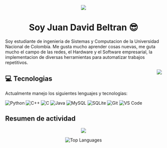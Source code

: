 <p align="center">
  <img src="https://capsule-render.vercel.app/api?type=waving&color=gradient&text=Hola!&height=100&section=header"/>
</p>

<h1 align="center">Soy Juan David Beltran 😎</h1>
<p> Soy estudiante de ingenieria de Sistemas y Computacion de la Universidad Nacional de Colombia. Me gusta mucho aprender cosas nuevas, me guta mucho el campo de las redes, el Hardware y el Software empresarial, la implementacion de diversas herramientas para automatizar trabajos repetitivos.
</p>
<img align="right" src="https://visitor-badge.laobi.icu/badge?page_id=jbeltrano.visitor-badge"  />


<h2>💻 Tecnologias</h2>

<p>Actualmente manejo los siguientes lenguajes y tecnologias:</p>

![Python](https://img.shields.io/badge/Python-3776AB?style=for-the-badge&logo=python&logoColor=white)
![C++](https://img.shields.io/badge/C++-00599C?style=for-the-badge&logo=cplusplus&logoColor=white)
![C](https://img.shields.io/badge/C-00599C?style=for-the-badge&logo=c&logoColor=white)
![Java](https://img.shields.io/badge/Java-ED8B00?style=for-the-badge&logo=openjdk&logoColor=white)
![MySQL](https://img.shields.io/badge/MySQL-4479A1?style=for-the-badge&logo=mysql&logoColor=white)
![SQLite](https://img.shields.io/badge/SQLite-003B57?style=for-the-badge&logo=sqlite&logoColor=white)
![Git](https://img.shields.io/badge/Git-F05032?style=for-the-badge&logo=git&logoColor=white)
![VS Code](https://img.shields.io/badge/VS_Code-0078D4?style=for-the-badge&logo=vscode&logoColor=white)

<h2> Resumen de actividad </h2>

<p align="center">
  <img src="https://github-readme-stats.vercel.app/api?username=jbeltrano&theme=rose_pine&show_icons=true&hide_border=true&count_private=true"/>
</p>



<p align="center">
  <img src="https://github-readme-stats.vercel.app/api/top-langs/?username=jbeltrano&layout=compact&theme=rose_pine&langs_count=8&hide_border=true" alt="Top Languages"/>
</p>